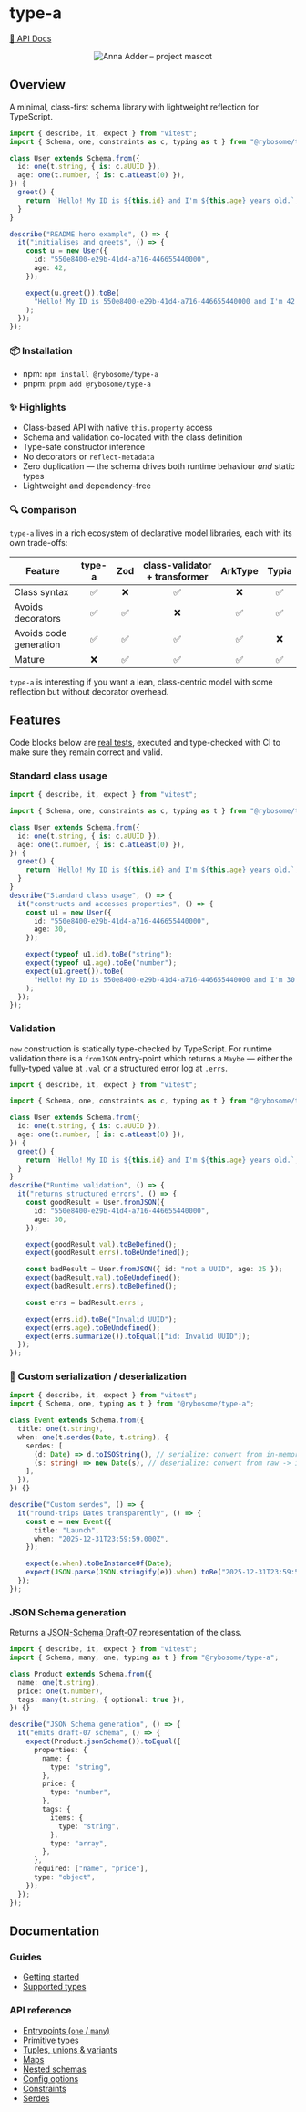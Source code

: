 # type-a

[📖 API Docs](https://rybosome.github.io/type-a)

<p align="center">
  <img src="https://rybosome.github.io/type-a/assets/anna-adder.png" alt="Anna Adder – project mascot" />
</p>

## Overview

A minimal, class-first schema library with lightweight reflection for TypeScript.

```typescript
import { describe, it, expect } from "vitest";
import { Schema, one, constraints as c, typing as t } from "@rybosome/type-a";

class User extends Schema.from({
  id: one(t.string, { is: c.aUUID }),
  age: one(t.number, { is: c.atLeast(0) }),
}) {
  greet() {
    return `Hello! My ID is ${this.id} and I'm ${this.age} years old.`;
  }
}

describe("README hero example", () => {
  it("initialises and greets", () => {
    const u = new User({
      id: "550e8400-e29b-41d4-a716-446655440000",
      age: 42,
    });

    expect(u.greet()).toBe(
      "Hello! My ID is 550e8400-e29b-41d4-a716-446655440000 and I'm 42 years old.",
    );
  });
});
```

### 📦 Installation

- npm: `npm install @rybosome/type-a`
- pnpm: `pnpm add @rybosome/type-a`

### ✨ Highlights

- Class-based API with native `this.property` access
- Schema and validation co-located with the class definition
- Type-safe constructor inference
- No decorators or `reflect-metadata`
- Zero duplication — the schema drives both runtime behaviour _and_ static types
- Lightweight and dependency-free

### 🔍 Comparison

`type-a` lives in a rich ecosystem of declarative model libraries, each with its
own trade-offs:

| Feature                | type-a | Zod | class-validator + transformer | ArkType | Typia |
| ---------------------- | :----: | :-: | :---------------------------: | :-----: | :---: |
| Class syntax           |   ✅   | ❌  |              ✅               |   ❌    |  ✅   |
| Avoids decorators      |   ✅   | ✅  |              ❌               |   ✅    |  ✅   |
| Avoids code generation |   ✅   | ✅  |              ✅               |   ✅    |  ❌   |
| Mature                 |   ❌   | ✅  |              ✅               |   ✅    |  ✅   |

`type-a` is interesting if you want a lean, class-centric model with some
reflection but without decorator overhead.

## Features

Code blocks below are [real tests](https://github.com/rybosome/type-a/blob/main/scripts/docs-test.ts),
executed and type-checked with CI to make sure they remain correct and valid.

### Standard class usage

```typescript
import { describe, it, expect } from "vitest";

import { Schema, one, constraints as c, typing as t } from "@rybosome/type-a";

class User extends Schema.from({
  id: one(t.string, { is: c.aUUID }),
  age: one(t.number, { is: c.atLeast(0) }),
}) {
  greet() {
    return `Hello! My ID is ${this.id} and I'm ${this.age} years old.`;
  }
}
describe("Standard class usage", () => {
  it("constructs and accesses properties", () => {
    const u1 = new User({
      id: "550e8400-e29b-41d4-a716-446655440000",
      age: 30,
    });

    expect(typeof u1.id).toBe("string");
    expect(typeof u1.age).toBe("number");
    expect(u1.greet()).toBe(
      "Hello! My ID is 550e8400-e29b-41d4-a716-446655440000 and I'm 30 years old.",
    );
  });
});
```

### Validation

`new` construction is statically type-checked by TypeScript. For runtime
validation there is a `fromJSON` entry-point which returns a `Maybe` — either
the fully-typed value at `.val` or a structured error log at `.errs`.

```typescript
import { describe, it, expect } from "vitest";

import { Schema, one, constraints as c, typing as t } from "@rybosome/type-a";

class User extends Schema.from({
  id: one(t.string, { is: c.aUUID }),
  age: one(t.number, { is: c.atLeast(0) }),
}) {
  greet() {
    return `Hello! My ID is ${this.id} and I'm ${this.age} years old.`;
  }
}
describe("Runtime validation", () => {
  it("returns structured errors", () => {
    const goodResult = User.fromJSON({
      id: "550e8400-e29b-41d4-a716-446655440000",
      age: 30,
    });

    expect(goodResult.val).toBeDefined();
    expect(goodResult.errs).toBeUndefined();

    const badResult = User.fromJSON({ id: "not a UUID", age: 25 });
    expect(badResult.val).toBeUndefined();
    expect(badResult.errs).toBeDefined();

    const errs = badResult.errs!;

    expect(errs.id).toBe("Invalid UUID");
    expect(errs.age).toBeUndefined();
    expect(errs.summarize()).toEqual(["id: Invalid UUID"]);
  });
});
```

### 🔄 Custom serialization / deserialization

```typescript
import { describe, it, expect } from "vitest";
import { Schema, one, typing as t } from "@rybosome/type-a";

class Event extends Schema.from({
  title: one(t.string),
  when: one(t.serdes(Date, t.string), {
    serdes: [
      (d: Date) => d.toISOString(), // serialize: convert from in-memory -> raw
      (s: string) => new Date(s), // deserialize: convert from raw -> in-memory
    ],
  }),
}) {}

describe("Custom serdes", () => {
  it("round-trips Dates transparently", () => {
    const e = new Event({
      title: "Launch",
      when: "2025-12-31T23:59:59.000Z",
    });

    expect(e.when).toBeInstanceOf(Date);
    expect(JSON.parse(JSON.stringify(e)).when).toBe("2025-12-31T23:59:59.000Z");
  });
});
```

### JSON Schema generation

Returns a [JSON-Schema Draft-07](https://json-schema.org/) representation of the class.

```typescript
import { describe, it, expect } from "vitest";
import { Schema, many, one, typing as t } from "@rybosome/type-a";

class Product extends Schema.from({
  name: one(t.string),
  price: one(t.number),
  tags: many(t.string, { optional: true }),
}) {}

describe("JSON Schema generation", () => {
  it("emits draft-07 schema", () => {
    expect(Product.jsonSchema()).toEqual({
      properties: {
        name: {
          type: "string",
        },
        price: {
          type: "number",
        },
        tags: {
          items: {
            type: "string",
          },
          type: "array",
        },
      },
      required: ["name", "price"],
      type: "object",
    });
  });
});
```

## Documentation

### Guides

- [Getting started](https://rybosome.github.io/type-a/getting-started)
- [Supported types](https://rybosome.github.io/type-a/supported_types)

### API reference

- [Entrypoints (`one` / `many`)](https://rybosome.github.io/type-a/api/entrypoints)
- [Primitive types](https://rybosome.github.io/type-a/api/primitives)
- [Tuples, unions & variants](https://rybosome.github.io/type-a/api/tuples-unions-variants)
- [Maps](https://rybosome.github.io/type-a/api/maps)
- [Nested schemas](https://rybosome.github.io/type-a/api/nested-schemas)
- [Config options](https://rybosome.github.io/type-a/api/config-options)
- [Constraints](https://rybosome.github.io/type-a/api/constraints)
- [Serdes](https://rybosome.github.io/type-a/api/serdes)
